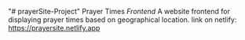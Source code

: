 "# prayerSite-Project" 
Prayer Times *Frontend*
A website frontend for displaying prayer times based on geographical location.
link on netlify: https://prayersite.netlify.app
